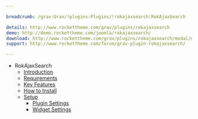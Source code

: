 ```yaml
---

breadcrumb: /grav:Grav/!plugins:Plugins/!rokajaxsearch:RokAjaxSearch

details: http://www.rockettheme.com/grav/plugins/rokajaxsearch
demo: http://demo.rockettheme.com/joomla/rokajaxsearch/
download: http://www.rockettheme.com/grav/plugins/rokajaxsearch/modal/downloads
support: http://www.rockettheme.com/forum/grav-plugin-rokajaxsearch/

---
```


* RokAjaxSearch
    * [Introduction]()
    * [Requirements](INDEX.md#requirements)
    * [Key Features](INDEX.md#key-features)
    * [How to Install](INDEX.md#how-to-install)
    * [Setup](rokajaxsearch_use.md)
    	* [Plugin Settings](rokajaxsearch_use.md#plugin-settings)
    	* [Widget Settings](rokajaxsearch_use.md#widget-settings)